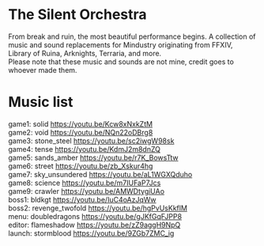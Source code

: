 # The Silent Orchestra
From break and ruin, the most beautiful performance begins. A collection of music and sound replacements for Mindustry originating from FFXIV, Library of Ruina, Arknights, Terraria, and more.
<br>
Please note that these music and sounds are not mine, credit goes to whoever made them.
# Music list
game1: solid https://youtu.be/Kcw8xNxkZtM
<br>
game2: void https://youtu.be/NQn22oDBrg8
<br>
game3: stone_steel https://youtu.be/sc2iwgW98sk
<br>
game4: tense https://youtu.be/KdmJ2m8dnZQ
<br>
game5: sands_amber https://youtu.be/r7K_BowsTtw
<br>
game6: street https://youtu.be/zb_Xskur4hg
<br>
game7: sky_unsundered https://youtu.be/aL1WGXQduho
<br>
game8: science https://youtu.be/m7IUFaP7Jcs
<br>
game9: crawler https://youtu.be/AMWDtygiUAo
<br>
boss1: bldkgt https://youtu.be/IuC4oAzJqWw
<br>
boss2: revenge_twofold https://youtu.be/hgPvUsKkflM
<br>
menu: doubledragons https://youtu.be/gJKfGqFJPP8
<br>
editor: flameshadow https://youtu.be/zZ9aggH9NpQ
<br>
launch: stormblood https://youtu.be/9ZGb7ZMC_ig

